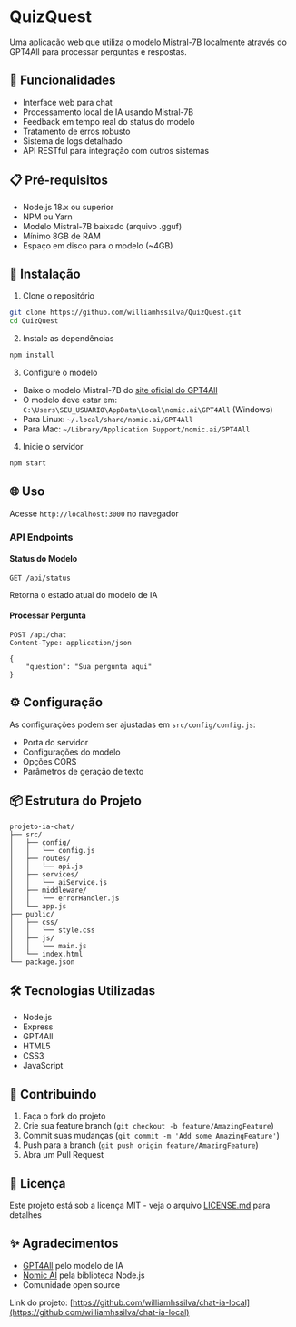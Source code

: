 # QuizQuest

Uma aplicação web que utiliza o modelo Mistral-7B localmente através do GPT4All para processar perguntas e respostas.

## 🚀 Funcionalidades

- Interface web para chat
- Processamento local de IA usando Mistral-7B
- Feedback em tempo real do status do modelo
- Tratamento de erros robusto
- Sistema de logs detalhado
- API RESTful para integração com outros sistemas

## 📋 Pré-requisitos

- Node.js 18.x ou superior
- NPM ou Yarn
- Modelo Mistral-7B baixado (arquivo .gguf)
- Mínimo 8GB de RAM
- Espaço em disco para o modelo (~4GB)

## 🔧 Instalação

1. Clone o repositório
```bash
git clone https://github.com/williamhssilva/QuizQuest.git
cd QuizQuest
```

2. Instale as dependências
```bash
npm install
```

3. Configure o modelo
- Baixe o modelo Mistral-7B do [site oficial do GPT4All](https://gpt4all.io/models)
- O modelo deve estar em: `C:\Users\SEU_USUARIO\AppData\Local\nomic.ai\GPT4All` (Windows)
- Para Linux: `~/.local/share/nomic.ai/GPT4All`
- Para Mac: `~/Library/Application Support/nomic.ai/GPT4All`

4. Inicie o servidor
```bash
npm start
```

## 🌐 Uso

Acesse `http://localhost:3000` no navegador

### API Endpoints

#### Status do Modelo
```http
GET /api/status
```
Retorna o estado atual do modelo de IA

#### Processar Pergunta
```http
POST /api/chat
Content-Type: application/json

{
    "question": "Sua pergunta aqui"
}
```

## ⚙️ Configuração

As configurações podem ser ajustadas em `src/config/config.js`:
- Porta do servidor
- Configurações do modelo
- Opções CORS
- Parâmetros de geração de texto

## 📦 Estrutura do Projeto

```
projeto-ia-chat/
├── src/
│   ├── config/
│   │   └── config.js
│   ├── routes/
│   │   └── api.js
│   ├── services/
│   │   └── aiService.js
│   ├── middleware/
│   │   └── errorHandler.js
│   └── app.js
├── public/
│   ├── css/
│   │   └── style.css
│   ├── js/
│   │   └── main.js
│   └── index.html
└── package.json
```

## 🛠️ Tecnologias Utilizadas

- Node.js
- Express
- GPT4All
- HTML5
- CSS3
- JavaScript

## 🤝 Contribuindo

1. Faça o fork do projeto
2. Crie sua feature branch (`git checkout -b feature/AmazingFeature`)
3. Commit suas mudanças (`git commit -m 'Add some AmazingFeature'`)
4. Push para a branch (`git push origin feature/AmazingFeature`)
5. Abra um Pull Request

## 📝 Licença

Este projeto está sob a licença MIT - veja o arquivo [LICENSE.md](LICENSE.md) para detalhes

## ✨ Agradecimentos

- [GPT4All](https://gpt4all.io) pelo modelo de IA
- [Nomic AI](https://home.nomic.ai) pela biblioteca Node.js
- Comunidade open source


Link do projeto: [https://github.com/williamhssilva/chat-ia-local](https://github.com/williamhssilva/chat-ia-local) 